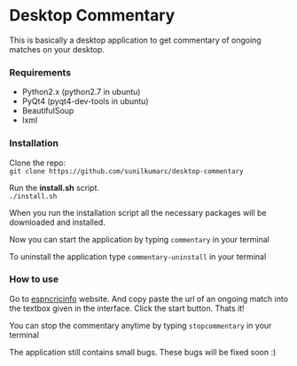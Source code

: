 Desktop Commentary
==================

This is basically a desktop application to get commentary of ongoing matches
on your desktop.

### Requirements
* Python2.x (python2.7 in ubuntu)
* PyQt4 (pyqt4-dev-tools in ubuntu)
* BeautifulSoup
* lxml

### Installation 
Clone the repo:  
`git clone https://github.com/sunilkumarc/desktop-commentary`

Run the **install.sh** script.  
`./install.sh`

When you run the installation script all the necessary packages will be 
downloaded and installed.

Now you can start the application by typing
`commentary`
in your terminal

To uninstall the application type
`commentary-uninstall`
in your terminal

### How to use
Go to [espncricinfo](http://www.espncricinfo.com) website. And copy paste 
the url of an ongoing match into the textbox given in the interface.
Click the start button. Thats it!

You can stop the commentary anytime by typing
`stopcommentary`
in your terminal

The application still contains small bugs. These bugs will be fixed soon :)
